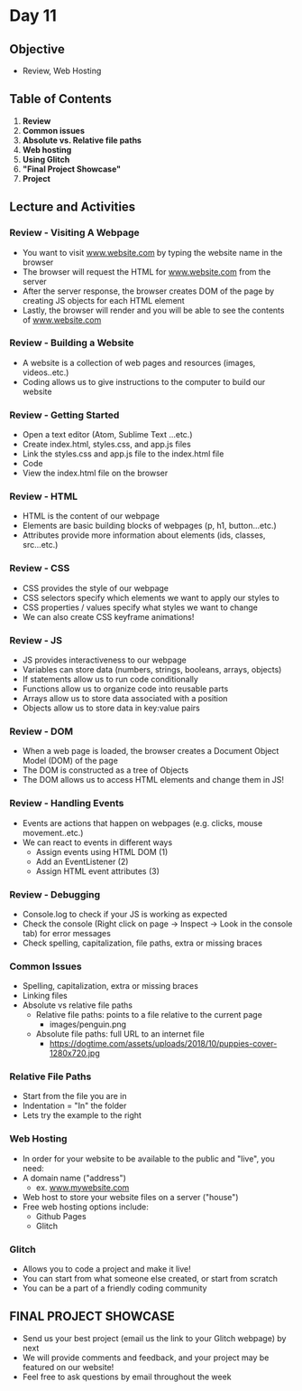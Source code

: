 # Day 11

## Objective
- Review, Web Hosting 

## Table of Contents
1. **Review**
2. **Common issues**
3. **Absolute vs. Relative file paths**
4. **Web hosting** 
5. **Using Glitch**
6. **"Final Project Showcase"**
7. **Project** 



## Lecture and Activities

### Review - Visiting A Webpage 
* You want to visit www.website.com by typing the website name in the browser
* The browser will request the HTML for www.website.com from the server
* After the server response, the browser creates DOM of the page by creating JS objects for each HTML element
* Lastly, the browser will render and you will be able to see the contents of www.website.com 

### Review - Building a Website 
* A website is a collection of web pages and resources (images, videos..etc.) 
* Coding allows us to give instructions to the computer to build our website 

### Review - Getting Started
* Open a text editor (Atom, Sublime Text ...etc.) 
* Create index.html, styles.css, and app.js files 
* Link the styles.css and app.js file to the index.html file 
* Code
* View the index.html file on the browser 

### Review - HTML
* HTML is the content of our webpage  
* Elements are basic building blocks of webpages (p, h1, button...etc.) 
* Attributes provide more information about elements (ids, classes, src...etc.) 

### Review - CSS
* CSS provides the style of our webpage  
* CSS selectors specify which elements we want to apply our styles to 
* CSS properties / values specify what styles we want to change 
* We can also create CSS keyframe animations! 

### Review - JS
* JS provides interactiveness to our webpage 
* Variables can store data (numbers, strings, booleans, arrays, objects) 
* If statements allow us to run code conditionally 
* Functions allow us to organize code into reusable parts 
* Arrays allow us to store data associated with a position 
* Objects allow us to store data in key:value pairs 

### Review - DOM
* When a web page is loaded, the browser creates a Document Object Model (DOM) of the page
* The DOM is constructed as a tree of Objects
* The DOM allows us to access HTML elements and change them in JS! 

### Review - Handling Events
* Events are actions that happen on webpages (e.g. clicks, mouse movement..etc.) 
* We can react to events in different ways 
  * Assign events using HTML DOM (1)
  * Add an EventListener (2)
  * Assign HTML event attributes (3)

### Review - Debugging
* Console.log to check if your JS is working as expected 
* Check the console (Right click on page -> Inspect -> Look in the console tab) for error messages 
* Check spelling, capitalization, file paths, extra or missing braces 

### Common Issues 
* Spelling, capitalization, extra or missing braces 
* Linking files 
* Absolute vs relative file paths 
  * Relative file paths: points to a file relative to the current page 
    * images/penguin.png 
  * Absolute file paths: full URL to an internet file 
    * https://dogtime.com/assets/uploads/2018/10/puppies-cover-1280x720.jpg 

### Relative File Paths
* Start from the file you are in
* Indentation = "In" the folder 
* Lets try the example to the right

### Web Hosting
* In order for your website to be available to the public and "live", you need:
* A domain name ("address") 
  * ex. www.mywebsite.com 
* Web host to store your website files on a server ("house")
* Free web hosting options include:
  * Github Pages 
  * Glitch 

### Glitch
* Allows you to code a project and make it live! 
* You can start from what someone else created, or start from scratch
* You can be a part of a friendly coding community 
 
## FINAL PROJECT SHOWCASE
* Send us your best project (email us the link to your Glitch webpage) by next 
* We will provide comments and feedback, and your project may be featured on our website! 
* Feel free to ask questions by email throughout the week 

